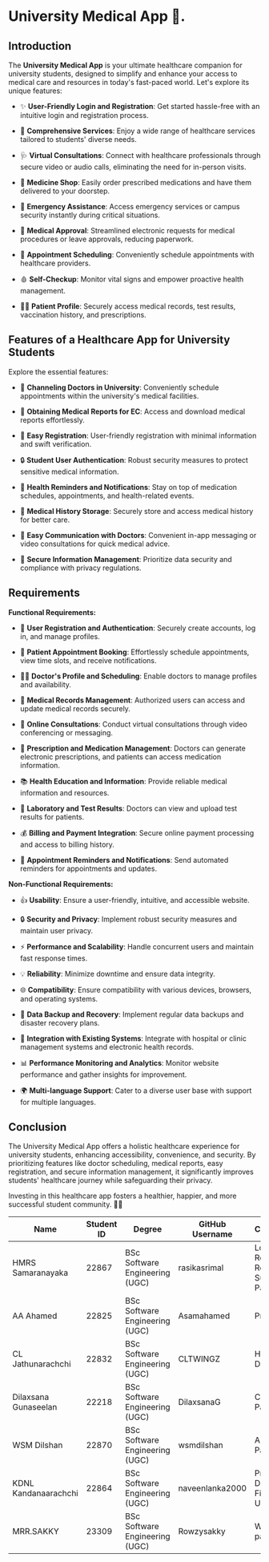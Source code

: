 # University Medical App 🏥.

## Introduction

The **University Medical App** is your ultimate healthcare companion for university students, designed to simplify and enhance your access to medical care and resources in today's fast-paced world. Let's explore its unique features:

- ✨ **User-Friendly Login and Registration**: Get started hassle-free with an intuitive login and registration process.
  
- 🌟 **Comprehensive Services**: Enjoy a wide range of healthcare services tailored to students' diverse needs.
  
- 🩺 **Virtual Consultations**: Connect with healthcare professionals through secure video or audio calls, eliminating the need for in-person visits.

- 💊 **Medicine Shop**: Easily order prescribed medications and have them delivered to your doorstep.

- 🚨 **Emergency Assistance**: Access emergency services or campus security instantly during critical situations.
  
- 📝 **Medical Approval**: Streamlined electronic requests for medical procedures or leave approvals, reducing paperwork.

- 📅 **Appointment Scheduling**: Conveniently schedule appointments with healthcare providers.

- 🩸 **Self-Checkup**: Monitor vital signs and empower proactive health management.

- 👩‍⚕️ **Patient Profile**: Securely access medical records, test results, vaccination history, and prescriptions.

## Features of a Healthcare App for University Students

Explore the essential features:

- 📅 **Channeling Doctors in University**: Conveniently schedule appointments within the university's medical facilities.

- 📜 **Obtaining Medical Reports for EC**: Access and download medical reports effortlessly.

- 📝 **Easy Registration**: User-friendly registration with minimal information and swift verification.

- 🔒 **Student User Authentication**: Robust security measures to protect sensitive medical information.

- 📌 **Health Reminders and Notifications**: Stay on top of medication schedules, appointments, and health-related events.

- 📂 **Medical History Storage**: Securely store and access medical history for better care.

- 💬 **Easy Communication with Doctors**: Convenient in-app messaging or video consultations for quick medical advice.

- 🔐 **Secure Information Management**: Prioritize data security and compliance with privacy regulations.

## Requirements

**Functional Requirements:**

- 📝 **User Registration and Authentication**: Securely create accounts, log in, and manage profiles.

- 📅 **Patient Appointment Booking**: Effortlessly schedule appointments, view time slots, and receive notifications.

- 👩‍⚕️ **Doctor's Profile and Scheduling**: Enable doctors to manage profiles and availability.

- 📂 **Medical Records Management**: Authorized users can access and update medical records securely.

- 📱 **Online Consultations**: Conduct virtual consultations through video conferencing or messaging.

- 💊 **Prescription and Medication Management**: Doctors can generate electronic prescriptions, and patients can access medication information.

- 📚 **Health Education and Information**: Provide reliable medical information and resources.

- 🧪 **Laboratory and Test Results**: Doctors can view and upload test results for patients.

- 💰 **Billing and Payment Integration**: Secure online payment processing and access to billing history.

- 📆 **Appointment Reminders and Notifications**: Send automated reminders for appointments and updates.

**Non-Functional Requirements:**

- 👍 **Usability**: Ensure a user-friendly, intuitive, and accessible website.

- 🔒 **Security and Privacy**: Implement robust security measures and maintain user privacy.

- ⚡ **Performance and Scalability**: Handle concurrent users and maintain fast response times.

- 💡 **Reliability**: Minimize downtime and ensure data integrity.

- 🌐 **Compatibility**: Ensure compatibility with various devices, browsers, and operating systems.

- 📂 **Data Backup and Recovery**: Implement regular data backups and disaster recovery plans.

- 🔄 **Integration with Existing Systems**: Integrate with hospital or clinic management systems and electronic health records.

- 📊 **Performance Monitoring and Analytics**: Monitor website performance and gather insights for improvement.

- 🌍 **Multi-language Support**: Cater to a diverse user base with support for multiple languages.

## Conclusion

The University Medical App offers a holistic healthcare experience for university students, enhancing accessibility, convenience, and security. By prioritizing features like doctor scheduling, medical reports, easy registration, and secure information management, it significantly improves students' healthcare journey while safeguarding their privacy.

Investing in this healthcare app fosters a healthier, happier, and more successful student community. 🌟💪



| Name                 | Student ID | Degree                          | GitHub Username | Contribution                 |
|----------------------|------------|---------------------------------|-----------------|------------------------------|
| HMRS Samaranayaka    | 22867      | BSc Software Engineering (UGC)  | rasikasrimal    | Login, Register, Registration Success Page |
| AA Ahamed            | 22825      | BSc Software Engineering (UGC)  | Asamahamed      | Profile Page                 |
| CL Jathunarachchi    | 22832      | BSc Software Engineering (UGC)  | CLTWINGZ        | Homepage Design              |
| Dilaxsana Gunaseelan | 22218      | BSc Software Engineering (UGC)  | DilaxsanaG      | Consult Page                 |
| WSM Dilshan          | 22870      | BSc Software Engineering (UGC)  | wsmdilshan      | Appointment Page             |
| KDNL Kandanaarachchi | 22864      | BSc Software Engineering (UGC)  | naveenlanka2000 | Prototype Design Figma, UI/UX|
| MRR.SAKKY            | 23309      | BSc Software Engineering (UGC)  | Rowzysakky      |    Welcome page              |



